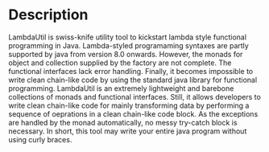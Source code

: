 # Description
LambdaUtil is swiss-knife utility tool to kickstart lambda style functional programming in Java. Lambda-styled programaming syntaxes are partly supported by java from version 8.0 onwards. However, the monads for object and collection supplied by the factory are not complete. The functional interfaces lack error handling. Finally, it becomes impossible to write clean chain-like code by using the standard java library for functional programming. LambdaUtil is an extremely lightweight and barebone collections of monads and functional interfaces. Still, it allows developers to write clean chain-like code for mainly transforming data by performing a sequence of oeprations in a clean chain-like code block. As the exceptions are handled by the monad automatically, no messy try-catch block is necessary. In short, this tool may write your entire java program without using curly braces.

